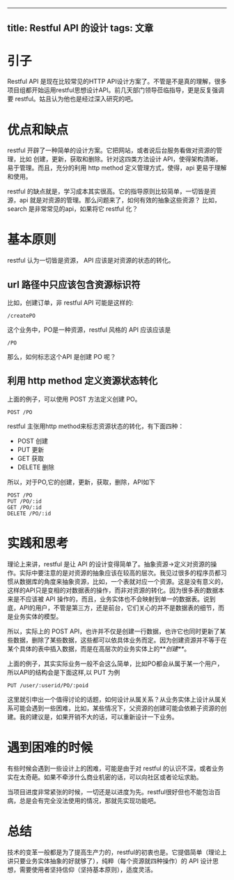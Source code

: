 
---
title: Restful API 的设计
tags: 文章
---
# 引子

Restful API 是现在比较常见的HTTP API设计方案了。不管是不是真的理解，很多项目组都开始运用restful思想设计API。前几天部门领导莅临指导，更是反复强调要 restful。姑且认为他也是经过深入研究的吧。
# 优点和缺点

restful 开辟了一种简单的设计方案。它把网站，或者说后台服务看做对资源的管理，比如 创建，更新，获取和删除。针对这四类方法设计 API，使得架构清晰，易于管理。而且，充分的利用 http method 定义管理方式，使得，api 更易于理解和使用。

restful 的缺点就是，学习成本其实很高。它的指导原则比较简单，一切皆是资源，api 就是对资源的管理。那么问题来了，如何有效的抽象这些资源？ 比如， search 是非常常见的api，如果将它 restful 化？ 
# 基本原则

restful 认为一切皆是资源， API 应该是对资源的状态的转化。
## url 路径中只应该包含资源标识符

比如，创建订单，非 restful API 可能是这样的:

```
/createPO
```

这个业务中，PO是一种资源，restful 风格的 API 应该应该是

```
/PO
```

那么，如何标志这个API 是创建 PO 呢？ 
## 利用 http method 定义资源状态转化

上面的例子，可以使用 POST 方法定义创建 PO。

```
POST /PO
```

restful 主张用http method来标志资源状态的转化，有下面四种：
- POST 创建
- PUT 更新
- GET 获取
- DELETE 删除

所以，对于PO,它的创建，更新，获取，删除，API如下

```
POST /PO
PUT /PO/:id
GET /PO/:id
DELETE /PO/:id
```
# 实践和思考

理论上来讲，restful 是让 API 的设计变得简单了。抽象资源->定义对资源的操作。实际中要注意的是对资源的抽象应该在较高的层次。我见过很多的程序员都习惯从数据库的角度来抽象资源，比如，一个表就对应一个资源。这是没有意义的，这样的API只是变相的对数据表的操作，而非对资源的转化。因为很多表的数据本来是不应该被 API 操作的，而且，业务实体也不会映射到单一的数据表。说到底，API的用户，不管是第三方，还是前台，它们关心的并不是数据表的细节，而是业务实体的模型。

所以，实际上的 POST API，也许并不仅是创建一行数据，也许它也同时更新了某些数据，删除了某些数据，这些都可以依具体业务而定。因为创建资源并不等于在某个具体的表中插入数据，而是在高层次的业务实体上的**_创建**_。

上面的例子，其实实际业务一般不会这么简单，比如PO都会从属于某一个用户，所以API的结构会是下面这样,以 PUT 为例

```
PUT /user/:userid/PO/:poid
```

这里就引申出一个值得讨论的话题，如何设计从属关系？从业务实体上设计从属关系可能会遇到一些困难，比如，某些情况下，父资源的创建可能会依赖子资源的创建。我的建议是，如果开销不大的话，可以重新设计一下业务。
# 遇到困难的时候

有些时候会遇到一些设计上的困难，可能是由于对 restful 的认识不深，或者业务实在太奇葩。如果不牵涉什么商业机密的话，可以向社区或者论坛求助。

当项目进度非常紧张的时候，一切还是以进度为先。restful很好但也不能包治百病，总是会有完全没法使用的情况，那就先实现功能吧。
# 总结

技术的变革一般都是为了提高生产力的，restful的初衷也是。它提倡简单（理论上讲只要业务实体抽象的好就够了），纯粹（每个资源就四种操作）的 API 设计思想，需要使用者坚持信仰（坚持基本原则），适度灵活。

